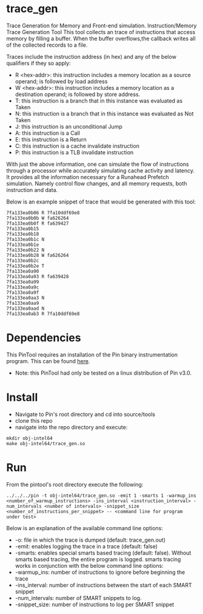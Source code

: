 # trace_gen
Trace Generation for Memory and Front-end simulation.
Instruction/Memory Trace Generation Tool
This tool collects an trace of instructions that access memory by filling a buffer.  When the buffer overflows,the callback writes all of the collected records to a file.

Traces include the instruction address (in hex) and any of the below qualifiers if they so apply:
 * R \<hex-addr\>: this instruction includes a memory location as a source operand; is followed by load address
 * W \<hex-addr\>: this instruction includes a memory location as a destination operand; is followed by store address.
 * T: this instruction is a branch that in this instance was evaluated as Taken
 * N: this instruction is a branch that in this instance was evaluated as Not Taken
 * J: this instruction is an unconditional Jump
 * A: this instruction is a Call
 * E: this instruction is a Return
 * C: this instruction is a cache invalidate instruction
 * P: this instruction is a TLB invalidate instruction

With just the above information, one can simulate the flow of instructions through a processor while accurately simulating cache activity and latency. It provides all the information necessary for a Runahead Prefetch simulation. Namely control flow changes, and all memory requests, both instruction and data.

Below is an example snippet of trace that would be generated with this tool:
```
7fa133ea0b06 R 7fa10ddf69e8
7fa133ea0b0b W fa626264
7fa133ea0b0f R fa639427
7fa133ea0b15
7fa133ea0b18
7fa133ea0b1c N
7fa133ea0b1e
7fa133ea0b22 N
7fa133ea0b28 W fa626264
7fa133ea0b2c
7fa133ea0b2e T
7fa133ea0a90
7fa133ea0a93 R fa639428
7fa133ea0a99
7fa133ea0a9c
7fa133ea0a9f
7fa133ea0aa3 N
7fa133ea0aa9
7fa133ea0aad N
7fa133ea0ab3 R 7fa10ddf69e8
```

# Dependencies
This PinTool requires an installation of the Pin binary instrumentation program. This can be found [here](https://software.intel.com/en-us/articles/pintool-downloads).
* Note: this PinTool had only be tested on a linux distribution of Pin v3.0.

# Install
* Navigate to Pin's root directory and cd into source/tools
* clone this repo
* navigate into the repo directory and execute:
```
mkdir obj-intel64
make obj-intel64/trace_gen.so
```

# Run
From the pintool's root directory execute the following:
```
../../../pin -t obj-intel64/trace_gen.so -emit 1 -smarts 1 -warmup_ins <number_of_warmup_instructions> -ins_interval <instruction_interval> -num_intervals <number of intervals> -snippet_size <number_of_instructions_per_snippet> -- <command line for program under test>
```
Below is an explanation of the available command line options:
* -o: file in which the trace is dumped (default: trace_gen.out)
* -emit: enables logging the trace in a trace (default: false)
* -smarts: enables special smarts based tracing (default: false). Without smarts based tracing, the entire program is logged. smarts tracing works in conjunction with the below command line options:
 * -warmup_ins: number of instructions to ignore before beginning the trace
 * -ins_interval: number of instructions between the start of each SMART snippet
 * -num_intervals: number of SMART snippets to log.
 * -snippet_size: number of instructions to log per SMART snippet
